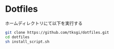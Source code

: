 # Dotfiles
ホームディレクトリにて以下を実行する
```sh
git clone https://github.com/tksgi/dotfiles.git
cd dotfiles
sh install_script.sh
```
